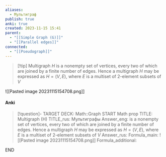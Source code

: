 ```yaml
---
aliases:
  - Мультиграф
publish: true
anki: true
created: 2023-11-15 15:41
parent:
  - "[[Simple Graph (G)]]"
  - "[[Parallel edges]]"
connected:
  - "[[Pseudograph]]"
---
```


> [!tip] Multigraph $H$
> is a nonempty set of vertices, every two of which are joined by a finite number of edges. Hence a multigraph $H$ may be expressed as $H = (V,E)$, where $E$ is a multiset of $2$-element subsets of $V$

![[Pasted image 20231115154708.png]]

#### Anki
> [!question]-
TARGET DECK: Math::Graph
START
Math prop
TITLE: Multigraph (H)
TITLE_rus: Мультиграфы
Answer_eng: is a nonempty set of vertices, every two of which are joined by a finite number of edges. Hence a multigraph $H$ may be expressed as $H = (V,E)$, where $E$ is a multiset of $2$-element subsets of $V$
Answer_rus: 
Formula_main: ![[Pasted image 20231115154708.png]]
Formula_additional:
<!--ID: 1705600364830-->
END